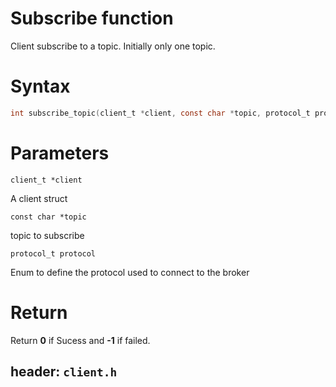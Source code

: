 # Subscribe function

Client subscribe to a topic. Initially only one topic.

# Syntax

```c
int subscribe_topic(client_t *client, const char *topic, protocol_t protocol);
```

# Parameters

`client_t *client`

A client struct

`const char *topic`

topic to subscribe

`protocol_t protocol`

Enum to define the protocol used to connect to the broker

# Return
Return **0** if Sucess and **-1** if failed.

## header: `client.h`